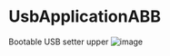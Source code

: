 # UsbApplicationABB
Bootable USB setter upper
![image](https://user-images.githubusercontent.com/71038374/153034903-f0191bc5-1d65-4500-8855-3a489381dcd8.png)

